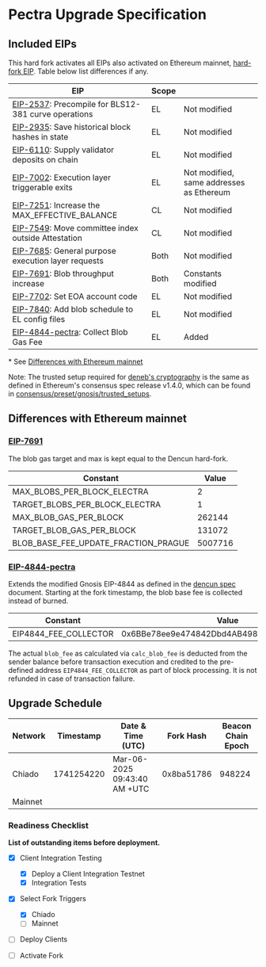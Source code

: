 # Pectra Upgrade Specification

## Included EIPs

This hard fork activates all EIPs also activated on Ethereum mainnet, [hard-fork EIP](https://eips.ethereum.org/EIPS/eip-7600).
Table below list differences if any.

| EIP | Scope |   |
| - | - | - |
| [EIP-2537](https://eips.ethereum.org/EIPS/eip-2537): Precompile for BLS12-381 curve operations | EL     | Not modified
| [EIP-2935](https://eips.ethereum.org/EIPS/eip-2935): Save historical block hashes in state     | EL     | Not modified
| [EIP-6110](https://eips.ethereum.org/EIPS/eip-6110): Supply validator deposits on chain        | EL     | Not modified
| [EIP-7002](https://eips.ethereum.org/EIPS/eip-7002): Execution layer triggerable exits         | EL     | Not modified, same addresses as Ethereum
| [EIP-7251](https://eips.ethereum.org/EIPS/eip-7251): Increase the MAX_EFFECTIVE_BALANCE        | CL     | Not modified
| [EIP-7549](https://eips.ethereum.org/EIPS/eip-7549): Move committee index outside Attestation  | CL     | Not modified
| [EIP-7685](https://eips.ethereum.org/EIPS/eip-7685): General purpose execution layer requests  | Both   | Not modified
| [EIP-7691](https://eips.ethereum.org/EIPS/eip-7691): Blob throughput increase                  | Both   | Constants modified
| [EIP-7702](https://eips.ethereum.org/EIPS/eip-7702): Set EOA account code                      | EL     | Not modified
| [EIP-7840](https://eips.ethereum.org/EIPS/eip-7840): Add blob schedule to EL config files      | EL     | Not modified
| [EIP-4844-pectra](https://eips.ethereum.org/EIPS/eip-4844): Collect Blob Gas Fee               | EL     | Added

\* See [Differences with Ethereum mainnet](#differences-with-ethereum-mainnet)

Note: The trusted setup required for [deneb's cryptography](https://github.com/ethereum/consensus-specs/blob/dev/specs/deneb/polynomial-commitments.md#trusted-setup) is the same as defined in Ethereum's consensus spec release v1.4.0, which can be found in [consensus/preset/gnosis/trusted_setups](./consensus/preset/gnosis/trusted_setups/trusted_setup_4096.json).

## Differences with Ethereum mainnet

### [EIP-7691](https://eips.ethereum.org/EIPS/eip-7691)

The blob gas target and max is kept equal to the Dencun hard-fork.

| Constant                             | Value |
| ------------------------------------ | ----- |
| MAX_BLOBS_PER_BLOCK_ELECTRA          | 2
| TARGET_BLOBS_PER_BLOCK_ELECTRA       | 1
| MAX_BLOB_GAS_PER_BLOCK               | 262144
| TARGET_BLOB_GAS_PER_BLOCK            | 131072
| BLOB_BASE_FEE_UPDATE_FRACTION_PRAGUE | 5007716

### [EIP-4844-pectra](https://eips.ethereum.org/EIPS/eip-4844)

Extends the modified Gnosis EIP-4844 as defined in the [dencun spec](../dencun.md) document. Starting at the fork timestamp, the blob base fee is collected instead of burned.

| Constant | Value |
| - | - |
| EIP4844_FEE_COLLECTOR | 0x6BBe78ee9e474842Dbd4AB4987b3CeFE88426A92 |

The actual `blob_fee` as calculated via `calc_blob_fee` is deducted from the sender balance before transaction execution and credited to the pre-defined address `EIP4844_FEE_COLLECTOR` as part of block processing. It is not refunded in case of transaction failure.

## Upgrade Schedule

| Network | Timestamp    | Date & Time (UTC)             | Fork Hash  | Beacon Chain Epoch |
| ------- | ------------ | ----------------------------- | ---------- | ------------------ |
| Chiado  | 1741254220   | Mar-06-2025 09:43:40 AM +UTC  | 0x8ba51786 | 948224             |
| Mainnet |              |                               |            |                    |

### Readiness Checklist

**List of outstanding items before deployment.**

- [x] Client Integration Testing
  - [x] Deploy a Client Integration Testnet
  - [x] Integration Tests
- [x] Select Fork Triggers
  - [x] Chiado
  - [ ] Mainnet
- [ ] Deploy Clients
- [ ] Activate Fork

